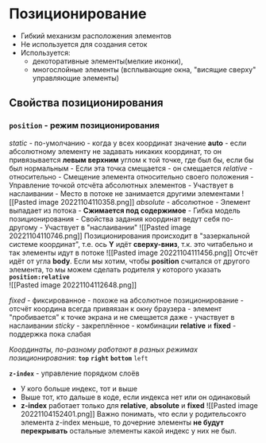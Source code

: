 # Позиционирование
- Гибкий механизм расположения элементов
- Не используется для создания сеток
- Используется:
	- декоторативные элементы(мелкие иконки),
	- многослойные элементы (всплывающие окна, "висящие сверху" управляющие элементы)

## Cвойства позиционирования

### **`position`** - режим позиционирования
*static* - по-умолчанию
	- когда у всех координат значение **auto**
	- если абсолютному элементу не задавать никаких координат, то он привязывается **левым верхним** углом к той точке, где был бы, если бы был нормальным
	- Если эта точка смещается - он смещается
*relative* - относительно
	- Смещение элемента относительно своего положения
	- Управление точкой отсчёта абсолютных элементов
	- Участвует в наслаивании
	- Место в потоке не занимается другими элементами
	![[Pasted image 20221104110358.png]]
*absolute* - абсолютное
	- Элемент выпадает из потока
	- **Сжимается под содержимое**
	- Гибка модель позиционирования
	- Свойства задания координат ведут себя по-другому
	- Участвует в "наслаивании"
	![[Pasted image 20221104110746.png]]
	Позиционирования происходит в "зазеркальной системе координат", т.е. ось **Y** идёт **сверху-вниз**, т.к. это читабельно и так элементы идут в потоке
	![[Pasted image 20221104111456.png]]
	Отсчёт идёт от угла **body**. Если мы хотим, чтобы **position** считался от другого элемента, то мы можем сделать родителя у которого указать **`position:relative`**  
	![[Pasted image 20221104112648.png]]
		
*fixed* - фиксированное
	- похоже на абсолютное позиционирование
	- отсчёт координа всегда привяязан к окну браузера
	- элемент "пробивается" к точке экрана и не смещается даже 
	- участвует в наслаивании
*sticky* - закреплённое
	- комбинации **relative** и **fixed**
	- поддержка пока слабая


*Координаты, по-разному работают в разных режимах позиционирования*:
**`top`**
**`right`**
**`bottom`**
`left` 

**`z-index`** - управление порядком слоёв
- У кого больше индекс, тот и выше
- Выше тот, кто дальше в коде, если индекса нет или он одинаковый
- **z-index** работает только для **relative**, **absolute** и **fixed** 
![[Pasted image 20221104152401.png]]
Важно понимать, что если у родительсокго элемента z-index меньше, то дочерние элементы **не будут перекрывать** остальные элементы какой индекс у них не был.